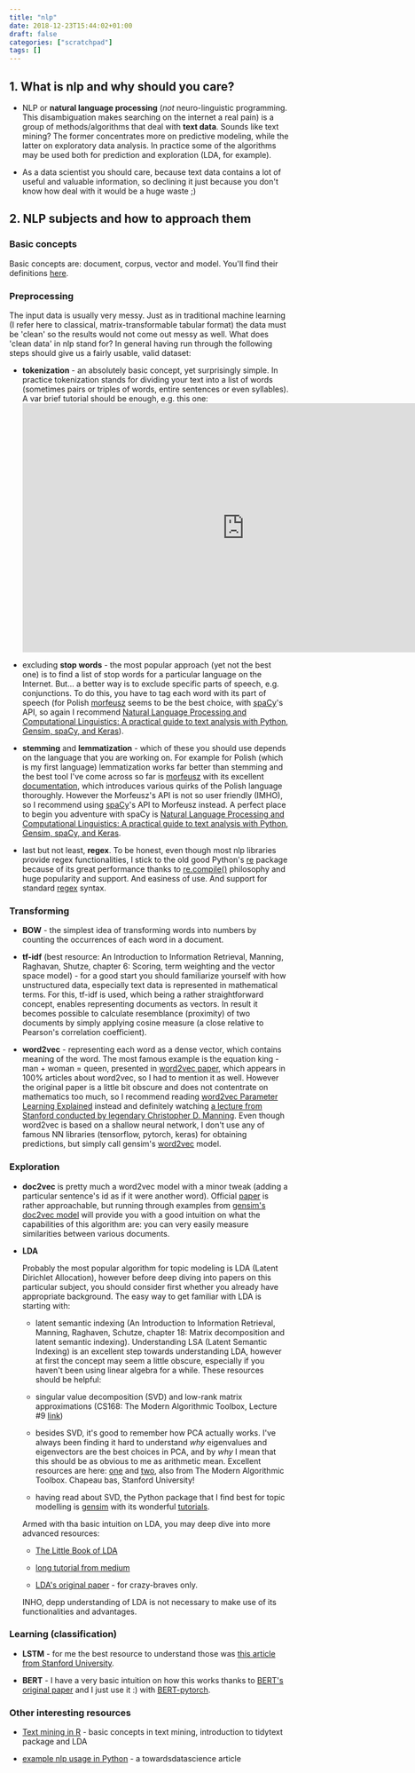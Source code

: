```yaml
---
title: "nlp"
date: 2018-12-23T15:44:02+01:00
draft: false
categories: ["scratchpad"]
tags: []
---
```



## 1. What is nlp and why should you care?

* NLP or **natural language processing** (*not* neuro-linguistic programming. This disambiguation makes searching on the internet a real pain) is a group of methods/algorithms that deal with **text data**.
Sounds like text mining? The former concentrates more on predictive modeling, while the latter on exploratory data analysis. In practice some of the algorithms may be used both for prediction and exploration (LDA, for example). 

* As a data scientist you should care, because text data contains a lot of useful and valuable information, so declining it just because you don't know how deal with it would be a huge waste ;)

## 2. NLP subjects and how to approach them

### Basic concepts

Basic concepts are: document, corpus, vector and model. You'll find their definitions [here](https://radimrehurek.com/gensim/auto_examples/core/run_core_concepts.html#core-concepts).

### Preprocessing

The input data is usually very messy. Just as in traditional machine learning (I refer here to classical, matrix-transformable tabular format) the data must be 'clean' so the results would not come out messy as well. What does 'clean data' in nlp stand for? In general having run through the following steps should give us a fairly usable, valid dataset:

- **tokenization** - an absolutely basic concept, yet surprisingly simple. In practice tokenization stands for dividing your text into a list of words (sometimes pairs or triples of words, entire sentences or even syllables). A var brief tutorial should be enough, e.g. this one: <iframe width="800" height="449" src="https://www.youtube.com/embed/nxhCyeRR75Q?list=PLIG2x2RJ_4LTF-IIu7-J3y_yg8LRe1WZq" frameborder="0" allow="accelerometer; autoplay; encrypted-media; gyroscope; picture-in-picture" allowfullscreen></iframe>

- excluding **stop words** - the most popular approach (yet not the best one) is to find a list of stop words for a particular language on the Internet. But... a better way is to exclude specific parts of speech, e.g. conjunctions. To do this, you have to tag each word with its part of speech (for Polish [morfeusz](http://morfeusz.sgjp.pl/) seems to be the best choice, with [spaCy](https://spacy.io/usage/spacy-101#annotations-pos-deps)'s API, so again I recommend [Natural Language Processing and Computational Linguistics: A practical guide to text analysis with Python, Gensim, spaCy, and Keras](https://www.amazon.com/Natural-Language-Processing-Computational-Linguistics-ebook/dp/B07BWH779J)).

- **stemming** and **lemmatization** - which of these you should use depends on the language that you are working on. For example for Polish (which is my first language) lemmatization works far better than stemming and the best tool I've come across so far is [morfeusz](http://morfeusz.sgjp.pl/) with its excellent [documentation](http://download.sgjp.pl/morfeusz/Morfeusz2.pdf), which introduces various quirks of the Polish language thoroughly. However the Morfeusz's API is not so user friendly (IMHO), so I recommend using [spaCy](https://spacy.io/usage/spacy-101#annotations-pos-deps)'s API to Morfeusz instead. A perfect place to begin you adventure with spaCy is [Natural Language Processing and Computational Linguistics: A practical guide to text analysis with Python, Gensim, spaCy, and Keras](https://www.amazon.com/Natural-Language-Processing-Computational-Linguistics-ebook/dp/B07BWH779J).

- last but not least, **regex**. To be honest, even though most nlp libraries provide regex functionalities, I stick to the old good Python's [re](https://docs.python.org/3/library/re.html) package because of its great performance thanks to [re.compile()](https://docs.python.org/3/library/re.html#re.compile) philosophy and huge popularity and support. And easiness of use. And support for standard [regex](https://cheatography.com/davechild/cheat-sheets/regular-expressions/) syntax.

### Transforming

- **BOW** - the simplest idea of transforming words into numbers by counting the occurrences of each word in a document.

- **tf-idf** (best resource: An Introduction to Information Retrieval, Manning, Raghavan, Shutze, chapter 6: Scoring, term weighting and the vector space model) - for a good start you should familiarize yourself with how unstructured data, especially text data is represented in mathematical terms. For this, tf-idf is used, which being a rather straightforward concept, enables representing documents as vectors. In result it becomes possible to calculate resemblance (proximity) of two documents by simply applying cosine measure (a close relative to Pearson's correlation coefficient).

- **word2vec** - representing each word as a dense vector, which contains meaning of the word. The most famous example is the equation king - man + woman = queen, presented in [word2vec paper](https://arxiv.org/abs/1301.3781), which appears in 100% articles about word2vec, so I had to mention it as well. However the original paper is a little bit obscure and does not contentrate on mathematics too much, so I recommend reading [word2vec Parameter Learning Explained](https://arxiv.org/abs/1411.2738) instead and definitely watching [a lecture from Stanford conducted by legendary Christopher D. Manning](https://www.youtube.com/watch?v=HnNJc1AcF14&ab_channel=ClintJennings).  Even though word2vec is based on a shallow neural network, I don't use any of famous NN libraries (tensorflow, pytorch, keras) for obtaining predictions, but simply call gensim's [word2vec](https://radimrehurek.com/gensim/models/word2vec.html) model.

### Exploration

- **doc2vec** is pretty much a word2vec model with a minor tweak (adding a particular sentence's id as if it were another word). Official [paper](https://arxiv.org/abs/1405.4053) is rather approachable, but running through examples from [gensim's doc2vec model](https://radimrehurek.com/gensim/models/doc2vec.html) will provide you with a good intuition on what the capabilities of this algorithm are: you can very easily measure similarities between various documents.

- **LDA**

    Probably the most popular algorithm for topic modeling is LDA (Latent Dirichlet Allocation), however before deep diving into papers on this particular subject, you should consider first whether you already have appropriate background. The easy way to get familiar with LDA is starting with:
    - latent semantic indexing (An Introduction to Information Retrieval, Manning, Raghaven, Schutze, chapter 18: Matrix decomposition and latent semantic indexing). Understanding LSA (Latent Semantic Indexing) is an excellent step towards understanding LDA, however at first the concept may seem a little obscure, especially if you haven't been using linear algebra for a while. These resources should be helpful:

    - singular value decomposition (SVD) and low-rank matrix approximations (CS168: The Modern Algorithmic Toolbox, Lecture #9 [link](https://web.stanford.edu/class/cs168/l/l9.pdf))

    - besides SVD, it's good to remember how PCA actually works. I've always been finding it hard to understand *why* eigenvalues and eigenvectors are the best choices in PCA, and by *why* I mean that this should be as obvious to me as arithmetic mean. Excellent resources are here: [one](https://web.stanford.edu/class/cs168/l/l7.pdf) and [two](https://web.stanford.edu/class/cs168/l/l8.pdf), also from The Modern Algorithmic Toolbox. Chapeau bas, Stanford University!

    - having read about SVD, the Python package that I find best for topic modelling is [gensim](https://radimrehurek.com/gensim/) with its wonderful [tutorials](https://radimrehurek.com/gensim/auto_examples/index.html#documentation).

    Armed with tha basic intuition on LDA, you may deep dive into more advanced resources:

    - [The Little Book of LDA](https://ldabook.com/background.html)

    - [long tutorial from medium](https://towardsdatascience.com/topic-modeling-and-latent-dirichlet-allocation-in-python-9bf156893c24)

    - [LDA's original paper](https://www.seas.harvard.edu/courses/cs281/papers/blei-ng-jordan-2003.pdf) - for crazy-braves only.

    INHO, depp understanding of LDA is not necessary to make use of its functionalities and advantages.

### Learning (classification)

- **LSTM** - for me the best resource to understand those was [this article from Stanford University](https://web.stanford.edu/class/cs379c/archive/2018/class_messages_listing/content/Artificial_Neural_Network_Technology_Tutorials/OlahLSTM-NEURAL-NETWORK-TUTORIAL-15.pdf).

- **BERT** - I have a very basic intuition on how this works thanks to [BERT's original paper](https://arxiv.org/abs/1810.04805) and I just use it :) with [BERT-pytorch](https://github.com/codertimo/BERT-pytorch).

### Other interesting resources

- [Text mining in R](https://www.tidytextmining.com/) - basic concepts in text mining, introduction to tidytext package and LDA

- [example nlp usage in Python](https://towardsdatascience.com/gentle-start-to-natural-language-processing-using-python-6e46c07addf3) - a towardsdatascience article

